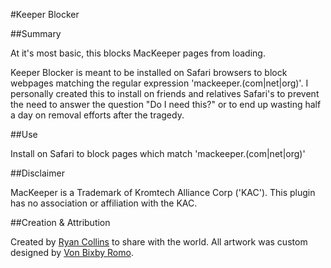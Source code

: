 #Keeper Blocker

##Summary

At it's most basic, this blocks MacKeeper pages from loading. 

Keeper Blocker is meant to be installed on Safari browsers to block webpages matching the regular expression 'mackeeper\.(com|net|org)'. I personally created this to install on friends and relatives Safari's to prevent the need to answer the question "Do I need this?" or to end up wasting half a day on removal efforts after the tragedy.

##Use

Install on Safari to block pages which match 'mackeeper\.(com|net|org)'

##Disclaimer

MacKeeper is a Trademark of Kromtech Alliance Corp ('KAC'). This plugin has no association or affiliation with the KAC. 

##Creation &amp; Attribution

Created by [Ryan Collins](https://twitter.com/rymcol/ "Author") to share with the world. All artwork was custom designed by [Von Bixby Romo](http://www.vonbix.com/). 